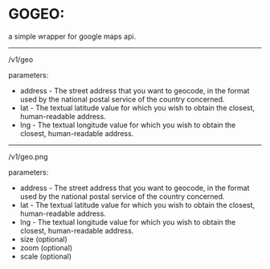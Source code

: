 # GOGEO:

a simple wrapper for google maps api.

---

  /v1/geo

  parameters:
  * address - The street address that you want to geocode, in the format used by the national postal service of the country concerned. 
  * lat - The textual latitude value for which you wish to obtain the closest, human-readable address.
  * lng - The textual longitude value for which you wish to obtain the closest, human-readable address.

---

  /v1/geo.png

  parameters:
  * address - The street address that you want to geocode, in the format used by the national postal service of the country concerned. 
  * lat - The textual latitude value for which you wish to obtain the closest, human-readable address.
  * lng - The textual longitude value for which you wish to obtain the closest, human-readable address.
  * size (optional)
  * zoom (optional)
  * scale (optional)
